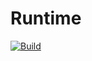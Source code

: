 # Runtime

[![Build](https://img.shields.io/github/actions/workflow/status/atomix/atomix/build-and-test-runtime.yml?style=for-the-badge)](https://github.com/atomix/atomix/actions/workflows/build-and-test-runtime.yml)
